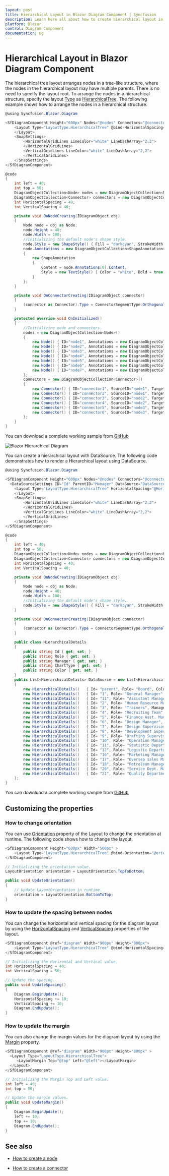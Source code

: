 ```yaml
---
layout: post
title: Hierarchical Layout in Blazor Diagram Component | Syncfusion
description: Learn here all about how to create hierarchical layout in Syncfusion Blazor Diagram component and more.
platform: Blazor
control: Diagram Component
documentation: ug
---
```


# Hierarchical Layout in Blazor Diagram Component

The hierarchical tree layout arranges nodes in a tree-like structure, where the nodes in the hierarchical layout may have multiple parents. There is no need to specify the layout root. To arrange the nodes in a hierarchical structure, specify the layout [Type](https://help.syncfusion.com/cr/blazor/Syncfusion.Blazor.Diagram.Layout.html#Syncfusion_Blazor_Diagram_Layout_Type) as [HierarchicalTree](https://help.syncfusion.com/cr/blazor/Syncfusion.Blazor.Diagram.LayoutType.html#Syncfusion_Blazor_Diagram_LayoutType_HierarchicalTree). The following example shows how to arrange the nodes in a hierarchical structure.

```csharp
@using Syncfusion.Blazor.Diagram

<SfDiagramComponent Height="600px" Nodes="@nodes" Connectors="@connectors" NodeCreating="@OnNodeCreating" ConnectorCreating="@OnConnectorCreating">
    <Layout Type="LayoutType.HierarchicalTree" @bind-HorizontalSpacing="@HorizontalSpacing" @bind-VerticalSpacing="@VerticalSpacing">
    </Layout>
    <SnapSettings>
        <HorizontalGridLines LineColor="white" LineDashArray="2,2">
        </HorizontalGridLines>
        <VerticalGridLines LineColor="white" LineDashArray="2,2">
        </VerticalGridLines>
    </SnapSettings>
</SfDiagramComponent>

@code 
{
    int left = 40;
    int top = 50;
    DiagramObjectCollection<Node> nodes = new DiagramObjectCollection<Node>();
    DiagramObjectCollection<Connector> connectors = new DiagramObjectCollection<Connector>();
    int HorizontalSpacing = 40;
    int VerticalSpacing = 40;

    private void OnNodeCreating(IDiagramObject obj)
    {
        Node node = obj as Node;
        node.Height = 40;
        node.Width = 100;
        //Initializing the default node's shape style.
        node.Style = new ShapeStyle() { Fill = "darkcyan", StrokeWidth = 3, StrokeColor = "Black" };
        node.Annotations = new DiagramObjectCollection<ShapeAnnotation>()
        {
            new ShapeAnnotation 
            { 
                Content = node.Annotations[0].Content,
                Style = new TextStyle() { Color = "white", Bold = true }, 
            }
        };
    }

    private void OnConnectorCreating(IDiagramObject connector)
    {
        (connector as Connector).Type = ConnectorSegmentType.Orthogonal;
    }

    protected override void OnInitialized()
    {
        //Initializing node and connectors.
        nodes = new DiagramObjectCollection<Node>()
        {
            new Node() { ID="node1", Annotations = new DiagramObjectCollection<ShapeAnnotation>() { new ShapeAnnotation{Content="Steve-Ceo"} } },
            new Node() { ID="node2", Annotations = new DiagramObjectCollection<ShapeAnnotation>() { new ShapeAnnotation{Content="Kevin-Manager"} } },
            new Node() { ID="node3", Annotations = new DiagramObjectCollection<ShapeAnnotation>() { new ShapeAnnotation{Content="Peter-Manager"} } },
            new Node() { ID="node4", Annotations = new DiagramObjectCollection<ShapeAnnotation>() { new ShapeAnnotation{Content="Jim-CSE"} } },
            new Node() { ID="node5", Annotations = new DiagramObjectCollection<ShapeAnnotation>() { new ShapeAnnotation{Content="Martin-CSE"} } },
            new Node() { ID="node6", Annotations = new DiagramObjectCollection<ShapeAnnotation>() { new ShapeAnnotation{Content="John-Manager"} } },
            new Node() { ID="node7", Annotations = new DiagramObjectCollection<ShapeAnnotation>() { new ShapeAnnotation{Content="Mary-CSE"} } },
        };
        connectors = new DiagramObjectCollection<Connector>()
        {
            new Connector() { ID="connector1", SourceID="node1", TargetID="node2" },
            new Connector() { ID="connector2", SourceID="node1", TargetID="node3" },
            new Connector() { ID="connector3", SourceID="node2", TargetID="node4" },
            new Connector() { ID="connector4", SourceID="node2", TargetID="node5" },
            new Connector() { ID="connector5", SourceID="node3", TargetID="node6" },
            new Connector() { ID="connector6", SourceID="node3", TargetID="node7" },
        };
    }
}

```
You can download a complete working sample from [GitHub](https://github.com/SyncfusionExamples/Blazor-Diagram-Examples/tree/master/UG-Samples/Layout/HeirarchicalLayout)

![Blazor Hierarchical Diagram](../images/blazor-hierarchical-diagram.png)


You can create a hierarchical layout with DataSource. The following code demonstrates how to render a Hierarchical layout using DataSource.

```csharp
@using Syncfusion.Blazor.Diagram

<SfDiagramComponent Height="600px" Nodes="@nodes" Connectors="@connectors" NodeCreating="@OnNodeCreating" ConnectorCreating="@OnConnectorCreating">
  <DataSourceSettings ID="Id" ParentID="Manager" DataSource="DataSource"> </DataSourceSettings>
    <Layout Type="LayoutType.HierarchicalTree" HorizontalSpacing="@HorizontalSpacing" VerticalSpacing="@VerticalSpacing" >
    </Layout>
    <SnapSettings>
        <HorizontalGridLines LineColor="white" LineDashArray="2,2">
        </HorizontalGridLines>
        <VerticalGridLines LineColor="white" LineDashArray="2,2">
        </VerticalGridLines>
    </SnapSettings>
</SfDiagramComponent>

@code 
{
    int left = 40;
    int top = 50;
    DiagramObjectCollection<Node> nodes = new DiagramObjectCollection<Node>();
    DiagramObjectCollection<Connector> connectors = new DiagramObjectCollection<Connector>();
    int HorizontalSpacing = 40;
    int VerticalSpacing = 40;

    private void OnNodeCreating(IDiagramObject obj)
    {
        Node node = obj as Node;
        node.Height = 40;
        node.Width = 100;
        //Initializing the default node's shape style.
        node.Style = new ShapeStyle() { Fill = "darkcyan", StrokeWidth = 3, StrokeColor = "Black" };
    }

    private void OnConnectorCreating(IDiagramObject connector)
    {
        (connector as Connector).Type = ConnectorSegmentType.Orthogonal;
    }

    public class HierarchicalDetails
    {
        public string Id { get; set; }
        public string Role { get; set; }
        public string Manager { get; set; }
        public string ChartType { get; set; }
        public string Color { get; set; }
    }
    public List<HierarchicalDetails> DataSource = new List<HierarchicalDetails>()
    {
        new HierarchicalDetails()   { Id= "parent", Role= "Board", Color= "#71AF17" },
        new HierarchicalDetails()   { Id= "1", Role= "General Manager", Manager= "parent", ChartType= "right", Color= "#71AF17" },
        new HierarchicalDetails()   { Id= "11", Role= "Assistant Manager", Manager= "1", Color= "#71AF17" },
        new HierarchicalDetails()   { Id= "2", Role= "Human Resource Manager", Manager= "1", ChartType= "right", Color= "#1859B7" },
        new HierarchicalDetails()   { Id= "3", Role= "Trainers", Manager= "2", Color= "#2E95D8" },
        new HierarchicalDetails()   { Id= "4", Role= "Recruiting Team", Manager= "2", Color= "#2E95D8" },
        new HierarchicalDetails()   { Id= "5", Role= "Finance Asst. Manager", Manager= "2", Color= "#2E95D8" },
        new HierarchicalDetails()   { Id= "6", Role= "Design Manager", Manager= "1",ChartType= "right", Color= "#1859B7" },
        new HierarchicalDetails()   { Id= "7", Role= "Design Supervisor", Manager= "6", Color= "#2E95D8" },
        new HierarchicalDetails()   { Id= "8", Role= "Development Supervisor", Manager= "6", Color= "#2E95D8" },
        new HierarchicalDetails()   { Id= "9", Role= "Drafting Supervisor", Manager= "6", Color= "#2E95D8" },
        new HierarchicalDetails()   { Id= "10", Role= "Operation Manager", Manager= "1", ChartType= "right", Color= "#1859B7" },
        new HierarchicalDetails()   { Id= "11", Role= "Statistic Department", Manager= "10", Color= "#2E95D8" },
        new HierarchicalDetails()   { Id= "12", Role= "Logistic Department", Manager= "10", Color= "#2E95D8" },
        new HierarchicalDetails()   { Id= "16", Role= "Marketing Manager", Manager= "1", ChartType= "right", Color= "#1859B7" },
        new HierarchicalDetails()   { Id= "17", Role= "Oversea sales Manager", Manager= "16", Color= "#2E95D8" },
        new HierarchicalDetails()   { Id= "18", Role= "Petroleum Manager", Manager= "16", Color= "#2E95D8" },
        new HierarchicalDetails()   { Id= "20", Role= "Service Dept. Manager", Manager= "16", Color= "#2E95D8" },
        new HierarchicalDetails()   { Id= "21", Role= "Quality Department", Manager= "16", Color= "#2E95D8" }
    };
}
```
You can download a complete working sample from [GitHub](https://github.com/SyncfusionExamples/Blazor-Diagram-Examples/tree/master/UG-Samples/Layout/HierarchicalTreeWithDataSource)

## Customizing the properties

### How to change orientation 

You can use [Orientation](https://help.syncfusion.com/cr/blazor/Syncfusion.Blazor.Diagram.Layout.html#Syncfusion_Blazor_Diagram_Layout_Orientation) property of the Layout to change the orientation at runtime. The following code shows how to change the layout.

```csharp
<SfDiagramComponent Height="600px" Width="500px" >
    <Layout Type="LayoutType.HierarchicalTree" @bind-Orientation="@orientation"></Layout>
</SfDiagramComponent>

// Initializing the orientation value.
LayoutOrientation orientation = LayoutOrientation.TopToBottom;

public void UpdateOrientation()
{
    // Update LayoutOrientation in runtime.
    orientation = LayoutOrientation.BottomToTop;
}
```

### How to update the spacing between nodes

You can change the horizontal and vertical spacing for the diagram layout by using the [HorizontalSpacing](https://help.syncfusion.com/cr/blazor/Syncfusion.Blazor.Diagram.Layout.html#Syncfusion_Blazor_Diagram_Layout_HorizontalSpacing) and [VerticalSpacing](https://help.syncfusion.com/cr/blazor/Syncfusion.Blazor.Diagram.Layout.html#Syncfusion_Blazor_Diagram_Layout_VerticalSpacing) properties of the layout.

```csharp
<SfDiagramComponent @ref="diagram" Width="900px" Height="800px">
    <Layout Type="LayoutType.HierarchicalTree" @bind-HorizontalSpacing="@HorizontalSpacing" @bind-VerticalSpacing="@VerticalSpacing"/>
</SfDiagramComponent>

// Initializing the Horizontal and Vertical value.
int HorizontalSpacing = 40;
int VerticalSpacing = 50;

// Update the spacing.
public void UpdateSpacing()
{
    Diagram.BeginUpdate();
    HorizontalSpacing += 10;
    VerticalSpacing += 10;
    Diagram.EndUpdate();
}
```

### How to update the margin

You can also change the margin values for the diagram layout by using the [Margin](https://help.syncfusion.com/cr/blazor/Syncfusion.Blazor.Diagram.Layout.html#Syncfusion_Blazor_Diagram_Layout_Margin) property.

```csharp
<SfDiagramComponent @ref="diagram" Width="900px" Height="800px" >
  <Layout Type="LayoutType.HierarchicalTree">
     <LayoutMargin Top="@top" Left="@left"></LayoutMargin>
  </Layout>
</SfDiagramComponent>

// Initializing the Margin Top and Left value.
int left = 40;
int top = 50;

// Update the margin values.
public void UpdateMargin()
{
    Diagram.BeginUpdate();
    left += 10;
    top += 10;
    Diagram.EndUpdate();
}
```

## See also

* [How to create a node](../nodes/nodes)

* [How to create a connector](../connectors/connectors)
